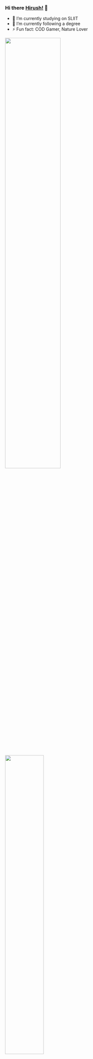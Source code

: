 ### Hi there [Hirush!](https://github.com/DeclanChirush) 👋
- 🔭 I’m currently studying on SLIIT
- 🌱 I’m currently following a degree
- ⚡ Fun fact: COD Gamer, Nature Lover

<img width="60%" src="https://github-readme-stats.vercel.app/api?username=DeclanChirush&show_icons=true&include_all_commits=true&theme=chartreuse-dark" />

<img width="50%" src="https://github-readme-stats.anuraghazra1.vercel.app/api/top-langs/?username=DeclanChirush&layout=compact&theme=chartreuse-dark" />

![Visitor Count](https://profile-counter.glitch.me/{DeclanChirush}/count.svg)

<!--
**DeclanChirush/DeclanChirush** is a ✨ _special_ ✨ repository because its `README.md` (this file) appears on your GitHub profile.
>

- 👯 I’m looking to collaborate on ...
- 🤔 I’m looking for help with ...
- 💬 Ask me about ...
- 📫 How to reach me: ...
- 😄 Pronouns: ...   

>




